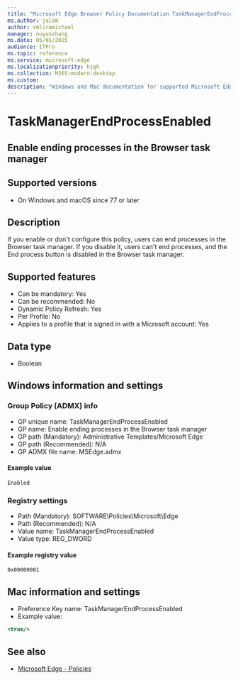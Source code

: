 ```yaml
---
title: "Microsoft Edge Browser Policy Documentation TaskManagerEndProcessEnabled"
ms.author: jalam
author: vmliramichael
manager: nuyunzhang
ms.date: 05/01/2025
audience: ITPro
ms.topic: reference
ms.service: microsoft-edge
ms.localizationpriority: high
ms.collection: M365-modern-desktop
ms.custom:
description: "Windows and Mac documentation for supported Microsoft Edge Browser policy: Enable ending processes in the Browser task manager"
---
```


<!--THIS FILE IS AUTOMATICALLY GENERATED. MANUAL CHANGES WILL BE OVERWRITTEN.-->
<!--Please contact the Microsoft Edge Manageability team with any questions.-->

# TaskManagerEndProcessEnabled

## Enable ending processes in the Browser task manager


## Supported versions

- On Windows and macOS since 77 or later

## Description

If you enable or don't configure this policy, users can end processes in the Browser task manager. If you disable it, users can't end processes, and the End process button is disabled in the Browser task manager.

## Supported features

- Can be mandatory: Yes
- Can be recommended: No
- Dynamic Policy Refresh: Yes
- Per Profile: No
- Applies to a profile that is signed in with a Microsoft account: Yes

## Data type

- Boolean

## Windows information and settings

### Group Policy (ADMX) info

- GP unique name: TaskManagerEndProcessEnabled
- GP name: Enable ending processes in the Browser task manager
- GP path (Mandatory): Administrative Templates/Microsoft Edge
- GP path (Recommended): N/A
- GP ADMX file name: MSEdge.admx

#### Example value

```
Enabled
```

### Registry settings

- Path (Mandatory): SOFTWARE\Policies\Microsoft\Edge
- Path (Recommended): N/A
- Value name: TaskManagerEndProcessEnabled
- Value type: REG_DWORD

#### Example registry value

```
0x00000001
```


## Mac information and settings

- Preference Key name: TaskManagerEndProcessEnabled
- Example value:

```xml
<true/>
```

## See also
- [Microsoft Edge - Policies](../microsoft-edge-policies.md)
